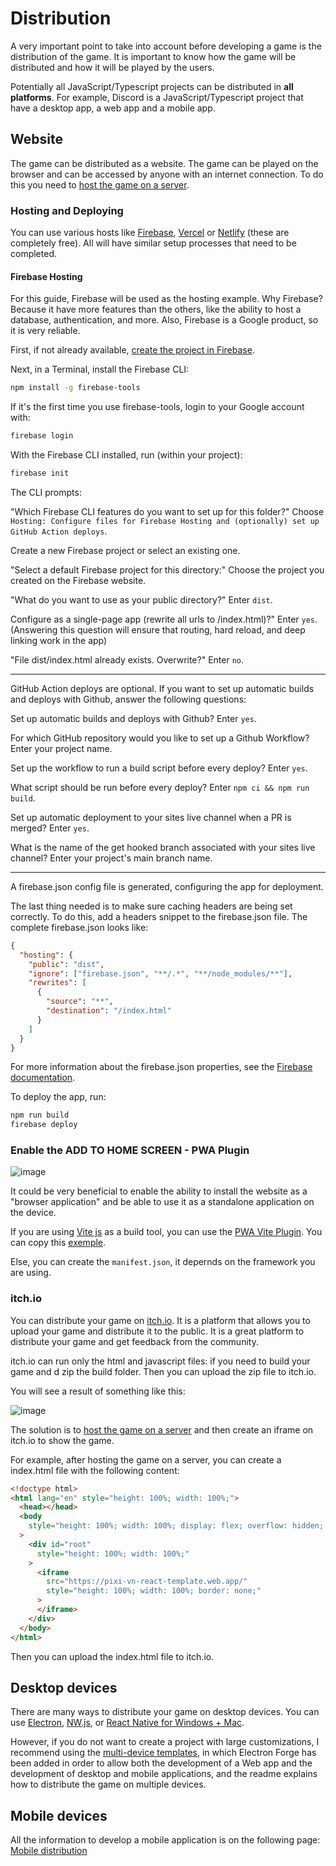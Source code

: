 # Distribution

A very important point to take into account before developing a game is the distribution of the game. It is important to know how the game will be distributed and how it will be played by the users.

Potentially all JavaScript/Typescript projects can be distributed in **all platforms**. For example, Discord is a JavaScript/Typescript project that have a desktop app, a web app and a mobile app.

## Website

The game can be distributed as a website. The game can be played on the browser and can be accessed by anyone with an internet connection. To do this you need to [host the game on a server](#hosting-and-deploying).

### Hosting and Deploying

You can use various hosts like [Firebase](https://firebase.google.com/), [Vercel](https://vercel.com/) or [Netlify](https://www.netlify.com/) (these are completely free). All will have similar setup processes that need to be completed.

#### Firebase Hosting

For this guide, Firebase will be used as the hosting example. Why Firebase? Because it have more features than the others, like the ability to host a database, authentication, and more. Also, Firebase is a Google product, so it is very reliable.

First, if not already available, [create the project in Firebase](https://console.firebase.google.com/).

Next, in a Terminal, install the Firebase CLI:

```bash
npm install -g firebase-tools
```

If it's the first time you use firebase-tools, login to your Google account with:

```bash
firebase login
```

With the Firebase CLI installed, run (within your project):

```bash
firebase init
```

The CLI prompts:

"Which Firebase CLI features do you want to set up for this folder?" Choose `Hosting: Configure files for Firebase Hosting and (optionally) set up GitHub Action deploys`.

Create a new Firebase project or select an existing one.

"Select a default Firebase project for this directory:" Choose the project you created on the Firebase website.

"What do you want to use as your public directory?" Enter `dist`.

Configure as a single-page app (rewrite all urls to /index.html)?" Enter `yes`. (Answering this question will ensure that routing, hard reload, and deep linking work in the app)

"File dist/index.html already exists. Overwrite?" Enter `no`.

---

GitHub Action deploys are optional. If you want to set up automatic builds and deploys with Github, answer the following questions:

Set up automatic builds and deploys with Github? Enter `yes`.

For which GitHub repository would you like to set up a Github Workflow? Enter your project name.

Set up the workflow to run a build script before every deploy? Enter `yes`.

What script should be run before every deploy? Enter `npm ci && npm run build`.

Set up automatic deployment to your sites live channel when a PR is merged? Enter `yes`.

What is the name of the get hooked branch associated with your sites live channel? Enter your project's main branch name.

---

A firebase.json config file is generated, configuring the app for deployment.

The last thing needed is to make sure caching headers are being set correctly. To do this, add a headers snippet to the firebase.json file. The complete firebase.json looks like:

```json
{
  "hosting": {
    "public": "dist",
    "ignore": ["firebase.json", "**/.*", "**/node_modules/**"],
    "rewrites": [
      {
        "source": "**",
        "destination": "/index.html"
      }
    ]
  }
}
```

For more information about the firebase.json properties, see the [Firebase documentation](https://firebase.google.com/docs/hosting/full-config#section-firebase-json).

To deploy the app, run:

```bash
npm run build
firebase deploy
```

### Enable the ADD TO HOME SCREEN - PWA Plugin

![image](https://github.com/user-attachments/assets/7afa46f0-347f-4d61-846c-b71ba39f0105)

It could be very beneficial to enable the ability to install the website as a "browser application" and be able to use it as a standalone application on the device.

If you are using [Vite js](https://vitejs.dev/) as a build tool, you can use the [PWA Vite Plugin](https://vite-pwa-org.netlify.app/). You can copy this [exemple](https://vite-pwa-org.netlify.app/guide/pwa-minimal-requirements.html#web-app-manifest).

Else, you can create the `manifest.json`, it depernds on the framework you are using.

### itch.io

You can distribute your game on [itch.io](https://itch.io/). It is a platform that allows you to upload your game and distribute it to the public. It is a great platform to distribute your game and get feedback from the community.

itch.io can run only the html and javascript files: if you need to build your game and d zip the build folder. Then you can upload the zip file to itch.io.

You will see a result of something like this:

![image](https://github.com/user-attachments/assets/0482a6fa-8c21-4fa6-b4e1-04f05bc4315d)

The solution is to [host the game on a server](#hosting-and-deploying) and then create an iframe on itch.io to show the game.

For example, after hosting the game on a server, you can create a index.html file with the following content:

```html
<!doctype html>
<html lang="en" style="height: 100%; width: 100%;">
  <head></head>
  <body
    style="height: 100%; width: 100%; display: flex; overflow: hidden; margin: 0; background-color: #242424;"
  >
    <div id="root"
      style="height: 100%; width: 100%;"
    >
      <iframe
        src="https://pixi-vn-react-template.web.app/"
        style="height: 100%; width: 100%; border: none;"
      >
      </iframe>
    </div>
  </body>
</html>
```

Then you can upload the index.html file to itch.io.

## Desktop devices

There are many ways to distribute your game on desktop devices. You can use [Electron](https://www.electronjs.org/), [NW.js](https://nwjs.io/), or [React Native for Windows + Mac](https://microsoft.github.io/react-native-windows/).

However, if you do not want to create a project with large customizations, I recommend using the [multi-device templates](/start/getting-started.md#project-initialization), in which Electron Forge has been added in order to allow both the development of a Web app and the development of desktop and mobile applications, and the readme explains how to distribute the game on multiple devices.

## Mobile devices

All the information to develop a mobile application is on the following page: [Mobile distribution](/advanced/distribution-mobile.md)
